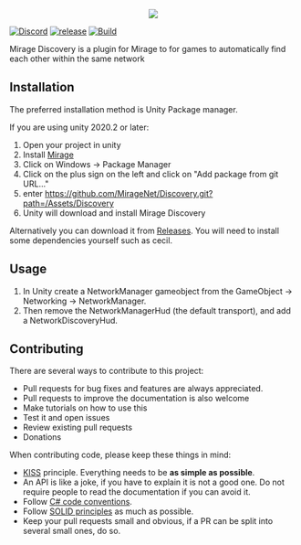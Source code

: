 <p align="center"><img src="https://i.imgur.com/KbXfvaN.png"></p>

[![Discord](https://img.shields.io/discord/809535064551456888.svg)]()
[![release](https://img.shields.io/github/release/MirageNet/Discovery.svg)](https://github.com/MirageNet/Discovery/releases/latest)
[![Build](https://github.com/MirageNet/Discovery/workflows/CI/badge.svg)](https://github.com/MirageNet/Discovery/actions?query=workflow%3ACI)

<!--[![Quality Gate Status](https://sonarcloud.io/api/project_badges/measure?project=MirrorNG_Discovery&metric=alert_status)](https://sonarcloud.io/dashboard?id=MirrorNG_Discovery)
[![SonarCloud Coverage](https://sonarcloud.io/api/project_badges/measure?project=MirrorNG_Discovery&metric=coverage)](https://sonarcloud.io/component_measures?id=MirrorNG_Discovery&metric=coverage)
[![Lines of Code](https://sonarcloud.io/api/project_badges/measure?project=MirrorNG_Discovery&metric=ncloc)](https://sonarcloud.io/dashboard?id=MirrorNG_Discovery)
[![Technical Debt](https://sonarcloud.io/api/project_badges/measure?project=MirrorNG_Discovery&metric=sqale_index)](https://sonarcloud.io/dashboard?id=MirrorNG_Discovery)
[![Code Smells](https://sonarcloud.io/api/project_badges/measure?project=MirrorNG_Discovery&metric=code_smells)](https://sonarcloud.io/dashboard?id=MirrorNG_Discovery)-->


Mirage Discovery is a plugin for Mirage to for games to automatically find each other within the same network

## Installation
The preferred installation method is Unity Package manager.

If you are using unity 2020.2 or later: 

1) Open your project in unity
2) Install [Mirage](https://github.com/MirageNet/Mirage)
3) Click on Windows -> Package Manager
4) Click on the plus sign on the left and click on "Add package from git URL..."
5) enter https://github.com/MirageNet/Discovery.git?path=/Assets/Discovery
6) Unity will download and install Mirage Discovery

Alternatively you can download it from [Releases](https://github.com/MirageNet/Discovery/releases).  You will need to install some dependencies yourself such as cecil.

## Usage

1) In Unity create a NetworkManager gameobject from the GameObject -> Networking -> NetworkManager.
2) Then remove the NetworkManagerHud (the default transport), and add a NetworkDiscoveryHud.

## Contributing

There are several ways to contribute to this project:

* Pull requests for bug fixes and features are always appreciated.
* Pull requests to improve the documentation is also welcome
* Make tutorials on how to use this
* Test it and open issues
* Review existing pull requests
* Donations

When contributing code, please keep these things in mind:

* [KISS](https://en.wikipedia.org/wiki/KISS_principle) principle. Everything needs to be **as simple as possible**. 
* An API is like a joke,  if you have to explain it is not a good one.  Do not require people to read the documentation if you can avoid it.
* Follow [C# code conventions](https://docs.microsoft.com/en-us/dotnet/csharp/programming-guide/inside-a-program/coding-conventions).
* Follow [SOLID principles](https://en.wikipedia.org/wiki/SOLID) as much as possible. 
* Keep your pull requests small and obvious,  if a PR can be split into several small ones, do so.

